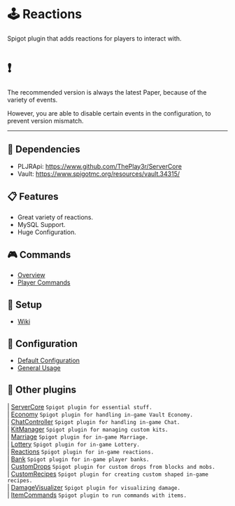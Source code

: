 # 🕹 Reactions
Spigot plugin that adds reactions for players to interact with.

# ❗ 
The recommended version is always the latest Paper, because of the variety of events.

However, you are able to disable certain events in the configuration, to prevent version mismatch.

----

## 🔧 Dependencies
- PLJRApi: https://www.github.com/ThePlay3r/ServerCore
- Vault: https://www.spigotmc.org/resources/vault.34315/

## 📋 Features
- Great variety of reactions.
- MySQL Support.
- Huge Configuration.

## 🎮 Commands
- [Overview](https://github.com/ThePlay3r/Reactions/wiki/Commands-And-Permissions#overview)
- [Player Commands](https://github.com/ThePlay3r/Reactions/wiki/Commands-And-Permissions#player-commands)

## 🔎 Setup
- [Wiki](https://github.com/ThePlay3r/Reactions/wiki)

## 📁 Configuration
- [Default Configuration](https://github.com/ThePlay3r/Reactions/blob/master/src/main/resources/config.yml)
- [General Usage](https://github.com/ThePlay3r/PLJRApi/wiki#configuration)

## 📌 Other plugins
| [ServerCore](https://github.com/ThePlay3r/ServerCore) `Spigot plugin for essential stuff.` <br>
| [Economy](https://github.com/ThePlay3r/Economy) `Spigot plugin for handling in-game Vault Economy.` <br>
| [ChatController](https://github.com/ThePlay3r/ChatController) `Spigot plugin for handling in-game Chat.` <br>
| [KitManager](https://github.com/ThePlay3r/KitManager) `Spigot plugin for managing custom kits.` <br>
| [Marriage](https://github.com/ThePlay3r/Marriage) `Spigot plugin for in-game Marriage.` <br>
| [Lottery](https://github.com/ThePlay3r/Lottery) `Spigot plugin for in-game Lottery.` <br>
| [Reactions](https://github.com/ThePlay3r/Reactions) `Spigot plugin for in-game reactions.` <br>
| [Bank](https://github.com/ThePlay3r/Bank) `Spigot plugin for in-game player banks.` <br>
| [CustomDrops](https://github.com/ThePlay3r/CustomDrops) `Spigot plugin for custom drops from blocks and mobs.` <br>
| [CustomRecipes](https://github.com/ThePlay3r/CustomRecipes) `Spigot plugin for creating custom shaped in-game recipes.` <br>
| [DamageVisualizer](https://github.com/ThePlay3r/DamageVisualizer) `Spigot plugin for visualizing damage.` <br>
| [ItemCommands](https://github.com/ThePlay3r/ItemCommands) `Spigot plugin to run commands with items.` <br>

